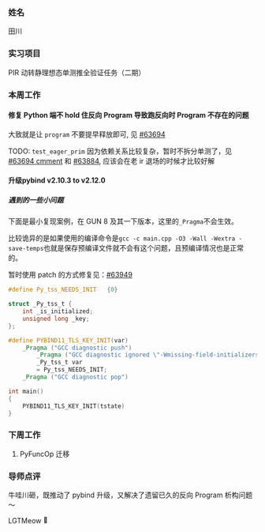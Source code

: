 ### 姓名

田川

### 实习项目

PIR 动转静理想态单测推全验证任务（二期）

### 本周工作

#### **修复 Python 端不 hold 住反向 Program 导致跑反向时 Program 不存在的问题**

大致就是让 `program` 不要提早释放即可, 见 [#63694](https://github.com/PaddlePaddle/Paddle/pull/63694)

TODO: `test_eager_prim` 因为依赖关系比较复杂，暂时不拆分单测了，见[#63694 cmment](https://github.com/PaddlePaddle/Paddle/pull/63694/files#r1590676126) 和 [#63884](https://github.com/PaddlePaddle/Paddle/pull/63884), 应该会在老 ir 退场的时候才比较好解

#### **升级pybind v2.10.3 to v2.12.0**

##### 遇到的一些小问题

下面是最小复现案例，在 GUN 8 及其一下版本，这里的`_Pragma`不会生效。

比较诡异的是如果使用的编译命令是`gcc -c main.cpp -O3 -Wall -Wextra -save-temps`也就是保存预编译文件就不会有这个问题，且预编译情况也是正常的。

暂时使用 patch 的方式修复见：[#63949](https://github.com/PaddlePaddle/Paddle/pull/63949)

```c++
#define Py_tss_NEEDS_INIT   {0}

struct _Py_tss_t {
    int _is_initialized;
    unsigned long _key;
};

#define PYBIND11_TLS_KEY_INIT(var)                                                    \
    _Pragma ("GCC diagnostic push")                                         /**/       \
        _Pragma ("GCC diagnostic ignored \"-Wmissing-field-initializers\"") /**/       \
        _Py_tss_t var                                                                  \
        = Py_tss_NEEDS_INIT;                                                          \
    _Pragma ("GCC diagnostic pop")

int main()
{
    PYBIND11_TLS_KEY_INIT(tstate)
}
```

### 下周工作

1. PyFuncOp 迁移

### 导师点评

牛哇川砸，既推动了 pybind 升级，又解决了遗留已久的反向 Program 析构问题～

LGTMeow <img src="https://www.gstatic.com/android/keyboard/emojikitchen/20240206/u1f30b/u1f30b_u1f43e.png" width="14" alt="🐾"/>